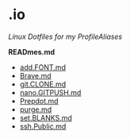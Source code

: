 # .io  
_Linux Dotfiles for my ProfileAliases_  

__READmes.md__  

  + [add.FONT.md](usg/add.FONT.md 'usg/add.FONT.md')  
  + [Brave.md](usg/Brave.md 'usg/Brave.md')  
  + [git.CLONE.md](usg/git.CLONE.md 'usg/git.CLONE.md')  
  + [nano.GITPUSH.md](usg/nano.GITPUSH.md 'usg/nano.GITPUSH.md')  
  + [Prepdot.md](usg/Prepdot.md 'usg/Prepdot.md')  
  + [purge.md](usg/purge.md 'usg/purge.md')  
  + [set.BLANKS.md](usg/set.BLANKS.md 'usg/set.BLANKS.md')  
  + [ssh.Public.md](usg/ssh.Public.md 'usg/ssh.Public.md')  
